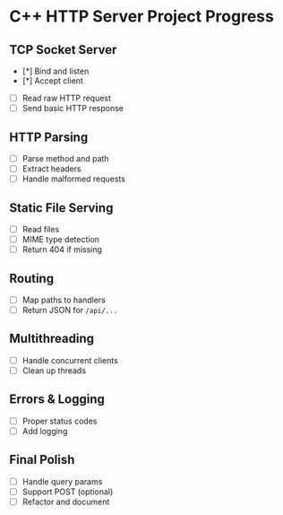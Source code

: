 # C++ HTTP Server Project Progress

## TCP Socket Server
- [*] Bind and listen
- [*] Accept client
- [ ] Read raw HTTP request
- [ ] Send basic HTTP response

## HTTP Parsing
- [ ] Parse method and path
- [ ] Extract headers
- [ ] Handle malformed requests

## Static File Serving
- [ ] Read files
- [ ] MIME type detection
- [ ] Return 404 if missing

## Routing
- [ ] Map paths to handlers
- [ ] Return JSON for `/api/...`

## Multithreading
- [ ] Handle concurrent clients
- [ ] Clean up threads

## Errors & Logging
- [ ] Proper status codes
- [ ] Add logging

## Final Polish
- [ ] Handle query params
- [ ] Support POST (optional)
- [ ] Refactor and document
